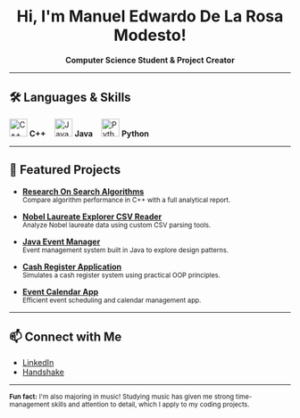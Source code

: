 <h1 align="center">Hi, I'm Manuel Edwardo De La Rosa Modesto!</h1>

<p align="center">
  <b>Computer Science Student & Project Creator</b>
</p>

---

## 🛠️ Languages & Skills

<p>
  <img alt="C++" src="https://cdn.jsdelivr.net/gh/devicons/devicon/icons/cplusplus/cplusplus-original.svg" width="32" /> <b>C++</b> &nbsp;&nbsp;
  <img alt="Java" src="https://cdn.jsdelivr.net/gh/devicons/devicon/icons/java/java-original.svg" width="32" /> <b>Java</b> &nbsp;&nbsp;
  <img alt="Python" src="https://cdn.jsdelivr.net/gh/devicons/devicon/icons/python/python-original.svg" width="32" /> <b>Python</b>
</p>

---

## 🌟 Featured Projects

- **[Research On Search Algorithms](https://github.com/Manocro/Research-On-Search-Algorithms)**  
  <sub>Compare algorithm performance in C++ with a full analytical report.</sub>

- **[Nobel Laureate Explorer CSV Reader](https://github.com/Manocro/Nobel-Laureate-Explorer-CSV-READER-)**  
  <sub>Analyze Nobel laureate data using custom CSV parsing tools.</sub>

- **[Java Event Manager](https://github.com/Manocro/Java-Event-Manager-To-Study-Design-Patterns)**  
  <sub>Event management system built in Java to explore design patterns.</sub>

- **[Cash Register Application](https://github.com/Manocro/Cash-Register-Application-)**  
  <sub>Simulates a cash register system using practical OOP principles.</sub>

- **[Event Calendar App](https://github.com/Manocro/EVENT-CALENDAR-APP)**  
  <sub>Efficient event scheduling and calendar management app.</sub>

---

## 📫 Connect with Me

- [LinkedIn](https://www.linkedin.com/in/manuel-edwardo-de-la-rosa-modesto-4805972b9/)
- [Handshake](https://uca.joinhandshake.com/profiles/manumod)

---

<sub>
  <b>Fun fact:</b> I'm also majoring in music! Studying music has given me strong time-management skills and attention to detail, which I apply to my coding projects.
</sub>
